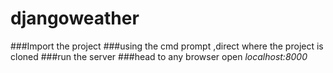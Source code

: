 # djangoweather
###Import the project
###using the cmd prompt ,direct where the project is cloned
###run the server
###head to any browser open  *localhost:8000*
